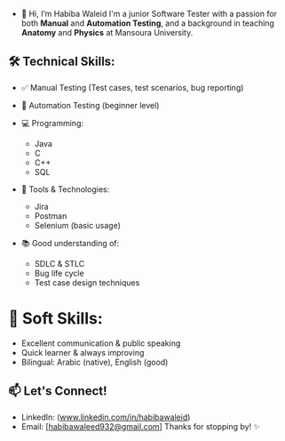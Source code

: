 - 👋 Hi, I’m Habiba Waleid
I'm a junior Software Tester with a passion for both **Manual** and **Automation Testing**, and a background in teaching **Anatomy** and **Physics** at Mansoura University.
## 🛠️ Technical Skills:
- ✅ Manual Testing (Test cases, test scenarios, bug reporting)
- 🤖 Automation Testing (beginner level)
- 💻 Programming:  
  - Java  
  - C
  - C++
  - SQL

- 🧰 Tools & Technologies:
  - Jira  
  - Postman  
  - Selenium (basic usage)

- 📚 Good understanding of:
  - SDLC & STLC  
  - Bug life cycle  
  - Test case design techniques

# 💬 Soft Skills:
- Excellent communication & public speaking
- Quick learner & always improving
- Bilingual: Arabic (native), English (good)

## 📫 Let's Connect!
- LinkedIn: (www.linkedin.com/in/habibawaleid)
- Email: [habibawaleed932@gmail.com]
Thanks for stopping by! ✨
<!---
habibawaleid/habibawaleid is a ✨ special ✨ repository because its `README.md` (this file) appears on your GitHub profile.
You can click the Preview link to take a look at your changes.
--->
